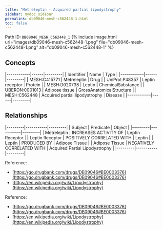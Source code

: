 ```yaml
---
title: "Metreleptin - Acquired partial lipodystrophy"
sidebar: mydoc_sidebar
permalink: db09046-mesh-c562448-1.html
toc: false 
---
```



Path ID: `DB09046_MESH_C562448_1`
{% include image.html url="images/db09046-mesh-c562448-1.png" file="db09046-mesh-c562448-1.png" alt="db09046-mesh-c562448-1" %}

## Concepts

|------------|------|---------|
| Identifier | Name | Type    |
|------------|------|---------|
| MESH:C415771 | Metreleptin | Drug |
| UniProt:P48357 | Leptin receptor | Protein |
| MESH:D020738 | Leptin | ChemicalSubstance |
| UBERON:0001013 | Adipose tissue | GrossAnatomicalStructure |
| MESH:C562448 | Acquired partial lipodystrophy | Disease |
|------------|------|---------|

## Relationships

|---------|-----------|---------|
| Subject | Predicate | Object  |
|---------|-----------|---------|
| Metreleptin | INCREASES ACTIVITY OF | Leptin Receptor |
| Leptin Receptor | POSITIVELY CORRELATED WITH | Leptin |
| Leptin | PRODUCED BY | Adipose Tissue |
| Adipose Tissue | NEGATIVELY CORRELATED WITH | Acquired Partial Lipodystrophy |
|---------|-----------|---------|

Reference: 
  - [https://go.drugbank.com/drugs/DB09046#BE0003376](https://go.drugbank.com/drugs/DB09046#BE0003376)
  - [https://en.wikipedia.org/wiki/Lipodystrophy](https://en.wikipedia.org/wiki/Lipodystrophy)

Reference: 
  - [https://go.drugbank.com/drugs/DB09046#BE0003376](https://go.drugbank.com/drugs/DB09046#BE0003376)
  - [https://en.wikipedia.org/wiki/Lipodystrophy](https://en.wikipedia.org/wiki/Lipodystrophy)
